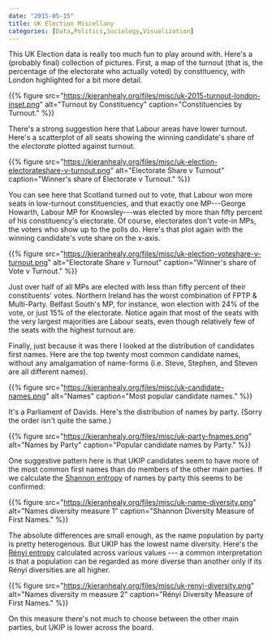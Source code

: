 ```yaml
---
date: "2015-05-15"
title: UK Election Miscellany
categories: [Data,Politics,Sociology,Visualization]
---
```


This UK Election data is really too much fun to play around with. Here's a (probably final) collection of pictures. First, a map of the turnout (that is, the percentage of the electorate who actually voted) by constituency, with London highlighted for a bit more detail.

{{% figure src="https://kieranhealy.org/files/misc/uk-2015-turnout-london-inset.png" alt="Turnout by Constituency" caption="Constituencies by Turnout." %}}

There's a strong suggestion here that Labour areas have lower turnout. Here's a scatterplot of all seats showing the winning candidate's share of the *electorate* plotted against turnout.

{{% figure src="https://kieranhealy.org/files/misc/uk-election-electorateshare-v-turnout.png" alt="Electorate Share v Turnout" caption="Winner's share of Electorate v Turnout." %}}

You can see here that Scotland turned out to vote, that Labour won more seats in low-turnout constituencies, and that exactly one MP---George Howarth, Labour MP for Knowsley---was elected by more than fifty percent of his constituency's electorate. Of course, electorates don't vote-in MPs, the voters who show up to the polls do. Here's that plot again with the winning candidate's vote share on the x-axis.

{{% figure src="https://kieranhealy.org/files/misc/uk-election-voteshare-v-turnout.png" alt="Electorate Share v Turnout" caption="Winner's share of Vote v Turnout." %}}

Just over half of all MPs are elected with less than fifty percent of their constituents' votes. Northern Ireland has the worst combination of FPTP & Multi-Party. Belfast South's MP, for instance, won election with 24% of the vote, or just 15% of the electorate. Notice again that most of the seats with the very largest majorities are Labour seats, even though relatively few of the seats with the highest turnout are.

Finally, just because it was there I looked at the distribution of candidates first names. Here are the top twenty most common candidate names, without any amalgamation of name-forms (i.e. Steve, Stephen, and Steven are all different names).

{{% figure src="https://kieranhealy.org/files/misc/uk-candidate-names.png" alt="Names" caption="Most popular candidate names." %}}

It's a Parliament of Davids. Here's the distribution of names by party. (Sorry the order isn't quite the same.)

{{% figure src="https://kieranhealy.org/files/misc/uk-party-fnames.png" alt="Names by Party" caption="Popular candidate names by Party." %}}

One suggestive pattern here is that UKIP candidates seem to have more of the most common first names than do members of the other main parties. If we calculate the [Shannon entropy](http://en.wikipedia.org/wiki/Diversity_index#Shannon_index) of names by party this seems to be confirmed:

{{% figure src="https://kieranhealy.org/files/misc/uk-name-diversity.png" alt="Names diversity  measure 1" caption="Shannon Diversity Measure of First Names." %}}

The absolute differences are small enough, as the name population by party is pretty heterogenous. But UKIP has the lowest name diversity. Here's the [Rényi entropy](http://en.wikipedia.org/wiki/Rényi_entropy) calculated across various values --- a common interpretation is that a population can be regarded as more diverse than another only if its Rényi diversities are all higher.

{{% figure src="https://kieranhealy.org/files/misc/uk-renyi-diversity.png" alt="Names diversity m measure 2" caption="Rényi Diversity Measure of First Names." %}}

On this measure there's not much to choose between the other main parties, but UKIP is lower across the board.
